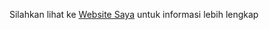 Silahkan lihat ke
[Website Saya](https://rikymuhamadzein.000webhostapp.com "Websitenya Saya")
untuk informasi lebih lengkap